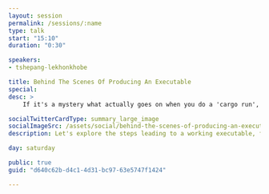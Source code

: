 ```yaml
---
layout: session
permalink: /sessions/:name
type: talk
start: "15:10"
duration: "0:30"

speakers:
- tshepang-lekhonkhobe

title: Behind The Scenes Of Producing An Executable
special:
desc: >
    If it's a mystery what actually goes on when you do a 'cargo run', then this talk is for you. It explores the sequence of steps taken to get to a working executable, from high-level code, to machine code, and what happens in-between. We'll do a simple example and see what each representation looks like, while touching on the steps in-between. In the end, we'll look at the generated RISC-V assembly.

socialTwitterCardType: summary_large_image
socialImageSrc: /assets/social/behind-the-scenes-of-producing-an-executable.png
description: Let's explore the steps leading to a working executable, from high-level code to machine code with a simple example and - in the end - the generated RISC-V assembly.

day: saturday

public: true
guid: "d640c62b-d4c1-4d31-bc97-63e5747f1424"

---
```

